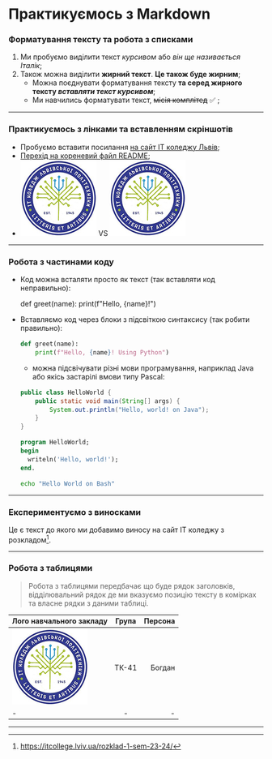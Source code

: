 # Практикуємось з Markdown
### Форматування тексту та робота з списками
1. Ми пробуємо виділити текст *курсивом* або _він ще називається Італік_;
1. Також можна виділити **жирний текст**. __Це також буде жирним__;
    - Можна поєднувати форматування тексту **та серед жирного тексту _вставляти текст курсивом_**;
    + Ми навчились форматувати текст, ~~місія комплітед~~ :white_check_mark: ;

---

### Практикуємось з лінками та вставленням скріншотів
- Пробуємо вставити посилання [на сайт ІТ коледжу Львів](https://itcollege.lviv.ua/ "Перехід на головну сторінку сайту");
- [Перехід на кореневий файл README](../README.md);
- ![тут буде відображатись картинка](https://github.com/BobasB/2023_tk41_oop/raw/main/init/pictures/logo-lit.jpg "Не забуваємо замінити blob на raw") VS ![тут може бути будь-який текст](pictures/logo-lit.jpg)

---

### Робота з частинами коду
- Код можна всталяти просто як текст (так вставляти код неправильно):

    def greet(name):
        print(f"Hello, {name}!")

- Вставляємо код через блоки з підсвіткою синтаксису (так робити правильно):
    ```python
    def greet(name):
        print(f"Hello, {name}! Using Python")
    ```
    - можна підсвічувати різні мови програмування, наприклад Java або якісь застарілі вмови типу Pascal:
    ```java
    public class HelloWorld {
        public static void main(String[] args) {
            System.out.println("Hello, world! on Java");
        }
    }
    ```
    ```pascal
    program HelloWorld;
    begin
      writeln('Hello, world!');
    end.
    ```
    ```bash
    echo "Hello World on Bash"
    ```
---

### Експериментуємо з виносками
Це є текст до якого ми добавимо виносу на сайт ІТ коледжу з розкладом[^link].

[^link]: https://itcollege.lviv.ua/rozklad-1-sem-23-24/

---

### Робота з таблицями
> Робота з таблицями передбачає що буде рядок заголовків, відділювальний рядок де ми вказуємо позицію тексту в комірках та власне рядки з даними таблиці.

| Лого навчального закладу | Група | Персона |
|---|:---:|---:|
| ![logo](pictures/logo-lit.jpg) | ТК-41 | Богдан |
| - | - | - |

---
